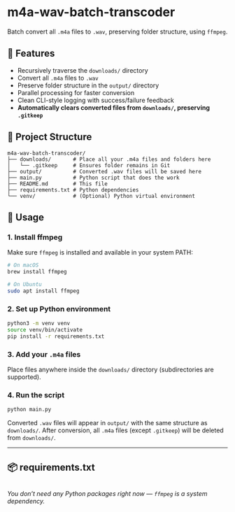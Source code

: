 # m4a-wav-batch-transcoder

Batch convert all `.m4a` files to `.wav`, preserving folder structure, using `ffmpeg`.

## 🔧 Features
- Recursively traverse the `downloads/` directory
- Convert all `.m4a` files to `.wav`
- Preserve folder structure in the `output/` directory
- Parallel processing for faster conversion
- Clean CLI-style logging with success/failure feedback
- **Automatically clears converted files from `downloads/`, preserving `.gitkeep`**

## 📁 Project Structure
```
m4a-wav-batch-transcoder/
├── downloads/       # Place all your .m4a files and folders here
│   └── .gitkeep     # Ensures folder remains in Git
├── output/          # Converted .wav files will be saved here
├── main.py          # Python script that does the work
├── README.md        # This file
├── requirements.txt # Python dependencies
└── venv/            # (Optional) Python virtual environment
```

## 🚀 Usage
### 1. Install ffmpeg
Make sure `ffmpeg` is installed and available in your system PATH:
```bash
# On macOS
brew install ffmpeg

# On Ubuntu
sudo apt install ffmpeg
```

### 2. Set up Python environment
```bash
python3 -m venv venv
source venv/bin/activate
pip install -r requirements.txt
```

### 3. Add your `.m4a` files
Place files anywhere inside the `downloads/` directory (subdirectories are supported).

### 4. Run the script
```bash
python main.py
```

Converted `.wav` files will appear in `output/` with the same structure as `downloads/`. 
After conversion, all `.m4a` files (except `.gitkeep`) will be deleted from `downloads/`.

---

## 📦 requirements.txt
```txt
```
*You don’t need any Python packages right now — `ffmpeg` is a system dependency.*

